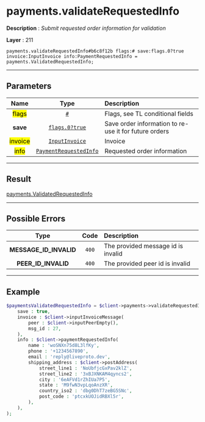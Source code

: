 # payments.validateRequestedInfo

**Description** : *Submit requested order information for validation*

**Layer** : 211

```tl
payments.validateRequestedInfo#b6c8f12b flags:# save:flags.0?true invoice:InputInvoice info:PaymentRequestedInfo = payments.ValidatedRequestedInfo;
```

---

## Parameters

| Name | Type | Description |
| :---: | :---: | :--- |
| <mark>flags</mark> | [`#`](type/#) | Flags, see TL conditional fields |
| **save** | [`flags.0?true`](type/true) | Save order information to re-use it for future orders |
| <mark>invoice</mark> | [`InputInvoice`](type/InputInvoice) | Invoice |
| <mark>info</mark> | [`PaymentRequestedInfo`](type/PaymentRequestedInfo) | Requested order information |

---

## Result

[payments.ValidatedRequestedInfo](type/payments.ValidatedRequestedInfo)

---

## Possible Errors

| Type | Code | Description |
| :---: | :---: | :--- |
| **MESSAGE_ID_INVALID** | `400` | The provided message id is invalid |
| **PEER_ID_INVALID** | `400` | The provided peer id is invalid |

---

## Example

```php
$paymentsValidatedRequestedInfo = $client->payments->validateRequestedInfo(
	save : true,
	invoice : $client->inputInvoiceMessage(
		peer : $client->inputPeerEmpty(),
		msg_id : 27,
	),
	info : $client->paymentRequestedInfo(
		name : 'woSNXn75d8L3lfKy',
		phone : '+1234567890',
		email : 'reply@liveproto.dev',
		shipping_address : $client->postAddress(
			street_line1 : 'NoUbfjcGxPav2klZ',
			street_line2 : '3xBJXNKAM4qyncs2',
			city : '6eAFVd1rZhIUa7P5',
			state : 'M9fwN3vpLqoAnzXR',
			country_iso2 : 'dbg0DhT7zeBG5SNc',
			post_code : 'ptcxkUOJidRBXl5r',
		),
	),
);
```